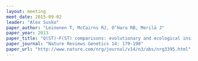 ```yaml
---
layout: meeting
meet_date: 2015-09-02
leader: "Alex Susko"
paper_author: "Leinonen T, McCairns RJ, O’Hara RB, Merilä J"
paper_year: 2013
paper_title: "Q(ST)-F(ST) comparisons: evolutionary and ecological insights from genomic heterogeneity"
paper_journal: "Nature Reviews Genetics 14: 179-190"
paper_url: "http://www.nature.com/nrg/journal/v14/n3/abs/nrg3395.html"
---
```

